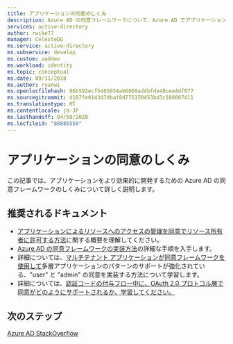 ```yaml
---
title: アプリケーションの同意のしくみ
description: Azure AD の同意フレームワークについて、Azure AD でアプリケーションを開発する場合の使用方法とそのしくみを詳しく説明します。
services: active-directory
author: rwike77
manager: CelesteDG
ms.service: active-directory
ms.subservice: develop
ms.custom: aaddev
ms.workload: identity
ms.topic: conceptual
ms.date: 09/11/2018
ms.author: ryanwi
ms.openlocfilehash: 86b592ecf5485654ab6860addbfde48cee4df077
ms.sourcegitcommit: d187fe0143d7dbaf8d775150453bd3c188087411
ms.translationtype: HT
ms.contentlocale: ja-JP
ms.lasthandoff: 04/08/2020
ms.locfileid: "80885550"
---
```

# <a name="how-application-consent-works"></a>アプリケーションの同意のしくみ

この記事では、アプリケーションをより効果的に開発するための Azure AD の同意フレームワークのしくみについて詳しく説明します。

## <a name="recommended-documents"></a>推奨されるドキュメント

- [アプリケーションによるリソースへのアクセスの管理を同意でリソース所有者に許可する方法](https://docs.microsoft.com/azure/active-directory/develop/active-directory-dev-glossary#consent)に関する概要を理解してください。
- [Azure AD の同意フレームワークの実装方法](https://docs.microsoft.com/azure/active-directory/develop/active-directory-integrating-applications)の詳細な手順を入手します。
- 詳細については、[マルチテナント アプリケーションが同意フレームワークを使用して](https://docs.microsoft.com/azure/active-directory/develop/active-directory-devhowto-multi-tenant-overview)多層アプリケーションのパターンのサポートが強化されている、"user" と "admin" の同意を実装する方法について学習します。
- 詳細については、[認証コードの付与フロー中に、OAuth 2.0 プロトコル層で同意がどのようにサポートされるか、学習してください。](https://docs.microsoft.com/azure/active-directory/develop/active-directory-protocols-oauth-code#request-an-authorization-code)

## <a name="next-steps"></a>次のステップ
[Azure AD StackOverflow](https://stackoverflow.com/questions/tagged/azure-active-directory)
